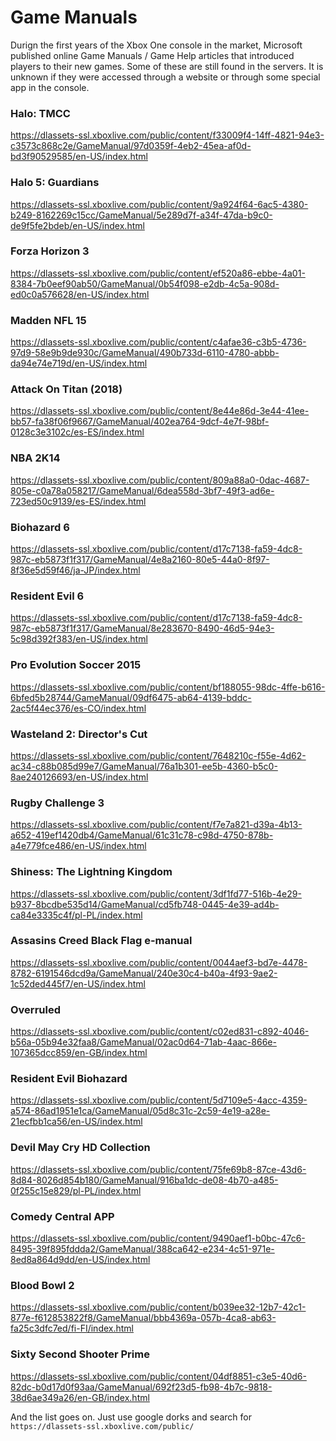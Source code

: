 # Game Manuals

Durign the first years of the Xbox One console in the market, Microsoft published online Game Manuals / Game Help articles that introduced players to their new games. Some of these are still found in the servers. It is unknown if they were accessed through a website or through some special app in the console.

###  Halo: TMCC
https://dlassets-ssl.xboxlive.com/public/content/f33009f4-14ff-4821-94e3-c3573c868c2e/GameManual/97d0359f-4eb2-45ea-af0d-bd3f90529585/en-US/index.html

###  Halo 5: Guardians
https://dlassets-ssl.xboxlive.com/public/content/9a924f64-6ac5-4380-b249-8162269c15cc/GameManual/5e289d7f-a34f-47da-b9c0-de9f5fe2bdeb/en-US/index.html

###  Forza Horizon 3
https://dlassets-ssl.xboxlive.com/public/content/ef520a86-ebbe-4a01-8384-7b0eef90ab50/GameManual/0b54f098-e2db-4c5a-908d-ed0c0a576628/en-US/index.html

### Madden NFL 15
https://dlassets-ssl.xboxlive.com/public/content/c4afae36-c3b5-4736-97d9-58e9b9de930c/GameManual/490b733d-6110-4780-abbb-da94e74e719d/en-US/index.html

### Attack On Titan (2018)
https://dlassets-ssl.xboxlive.com/public/content/8e44e86d-3e44-41ee-bb57-fa38f06f9667/GameManual/402ea764-9dcf-4e7f-98bf-0128c3e3102c/es-ES/index.html

### NBA 2K14
https://dlassets-ssl.xboxlive.com/public/content/809a88a0-0dac-4687-805e-c0a78a058217/GameManual/6dea558d-3bf7-49f3-ad6e-723ed50c9139/es-ES/index.html

###  Biohazard 6
https://dlassets-ssl.xboxlive.com/public/content/d17c7138-fa59-4dc8-987c-eb5873f1f317/GameManual/4e8a2160-80e5-44a0-8f97-8f36e5d59f46/ja-JP/index.html

###  Resident Evil 6
https://dlassets-ssl.xboxlive.com/public/content/d17c7138-fa59-4dc8-987c-eb5873f1f317/GameManual/8e283670-8490-46d5-94e3-5c98d392f383/en-US/index.html

###  Pro Evolution Soccer 2015
https://dlassets-ssl.xboxlive.com/public/content/bf188055-98dc-4ffe-b616-6bfed5b28744/GameManual/09df6475-ab64-4139-bddc-2ac5f44ec376/es-CO/index.html

###  Wasteland 2: Director's Cut
https://dlassets-ssl.xboxlive.com/public/content/7648210c-f55e-4d62-ac34-c88b085d99e7/GameManual/76a1b301-ee5b-4360-b5c0-8ae240126693/en-US/index.html

###  Rugby Challenge 3
https://dlassets-ssl.xboxlive.com/public/content/f7e7a821-d39a-4b13-a652-419ef1420db4/GameManual/61c31c78-c98d-4750-878b-a4e779fce486/en-US/index.html

###  Shiness: The Lightning Kingdom
https://dlassets-ssl.xboxlive.com/public/content/3df1fd77-516b-4e29-b937-8bcdbe535d14/GameManual/cd5fb748-0445-4e39-ad4b-ca84e3335c4f/pl-PL/index.html

### Assasins Creed Black Flag e-manual
https://dlassets-ssl.xboxlive.com/public/content/0044aef3-bd7e-4478-8782-6191546dcd9a/GameManual/240e30c4-b40a-4f93-9ae2-1c52ded445f7/en-US/index.html

### Overruled
https://dlassets-ssl.xboxlive.com/public/content/c02ed831-c892-4046-b56a-05b94e32faa8/GameManual/02ac0d64-71ab-4aac-866e-107365dcc859/en-GB/index.html

###  Resident Evil Biohazard
https://dlassets-ssl.xboxlive.com/public/content/5d7109e5-4acc-4359-a574-86ad1951e1ca/GameManual/05d8c31c-2c59-4e19-a28e-21ecfbb1ca56/en-US/index.html

###  Devil May Cry HD Collection
https://dlassets-ssl.xboxlive.com/public/content/75fe69b8-87ce-43d6-8d84-8026d854b180/GameManual/916ba1dc-de08-4b70-a485-0f255c15e829/pl-PL/index.html

### Comedy Central APP
https://dlassets-ssl.xboxlive.com/public/content/9490aef1-b0bc-47c6-8495-39f895fddda2/GameManual/388ca642-e234-4c51-971e-8ed8a864d9dd/en-US/index.html

### Blood Bowl 2
https://dlassets-ssl.xboxlive.com/public/content/b039ee32-12b7-42c1-877e-f612853822f8/GameManual/bbb4369a-057b-4ca8-ab63-fa25c3dfc7ed/fi-FI/index.html

### Sixty Second Shooter Prime
https://dlassets-ssl.xboxlive.com/public/content/04df8851-c3e5-40d6-82dc-b0d17d0f93aa/GameManual/692f23d5-fb98-4b7c-9818-38d6ae349a26/en-GB/index.html

And the list goes on. Just use google dorks and search for `https://dlassets-ssl.xboxlive.com/public/`
